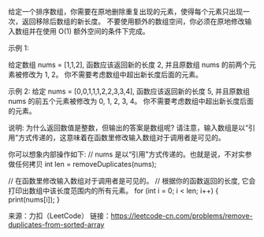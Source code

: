 给定一个排序数组，你需要在原地删除重复出现的元素，使得每个元素只出现一次，返回移除后数组的新长度。 不要使用额外的数组空间，你必须在原地修改输入数组并在使用 O(1) 额外空间的条件下完成。

示例 1:

给定数组 nums = [1,1,2], 函数应该返回新的长度 2, 并且原数组 nums 的前两个元素被修改为 1, 2。 你不需要考虑数组中超出新长度后面的元素。

示例 2: 给定 nums = [0,0,1,1,1,2,2,3,3,4], 函数应该返回新的长度 5, 并且原数组 nums 的前五个元素被修改为 0, 1, 2, 3, 4。 你不需要考虑数组中超出新长度后面的元素。

说明: 为什么返回数值是整数，但输出的答案是数组呢? 请注意，输入数组是以“引用”方式传递的，这意味着在函数里修改输入数组对于调用者是可见的。

你可以想象内部操作如下: // nums 是以“引用”方式传递的。也就是说，不对实参做任何拷贝 int len = removeDuplicates(nums);

// 在函数里修改输入数组对于调用者是可见的。 // 根据你的函数返回的长度, 它会打印出数组中该长度范围内的所有元素。 for (int i = 0; i < len; i++) { print(nums[i]); }

来源：力扣（LeetCode） 链接：https://leetcode-cn.com/problems/remove-duplicates-from-sorted-array